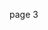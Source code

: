 page 3
<inline-video source="https://www.youtube.com/embed/oUmVFHlwZsI" width="auto" height="auto" />
<inline-video source="https://player.vimeo.com/video/347119375" width="auto" height="auto" />